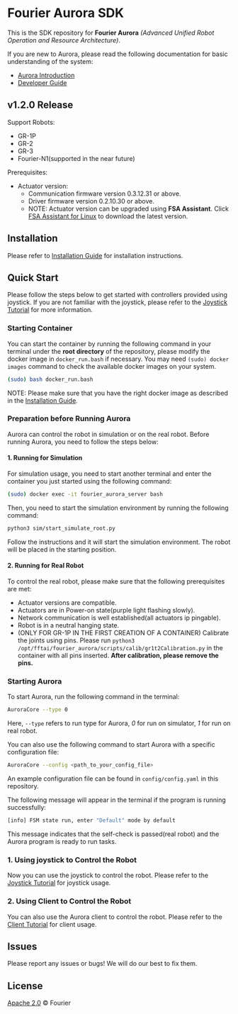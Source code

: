 # Fourier Aurora SDK

This is the SDK repository for **Fourier Aurora** *(Advanced Unified Robot Operation and Resource Architecture)*.

If you are new to Aurora, please read the following documentation for basic understanding of the system:

- [Aurora Introduction](./doc/EN/introduction_EN.md)
- [Developer Guide](./doc/EN/developer_guide_EN.md)

## v1.2.0 Release

Support Robots:

- GR-1P
- GR-2
- GR-3
- Fourier-N1(supported in the near future)


Prerequisites:

- Actuator version:
  - Communication firmware version 0.3.12.31 or above.
  - Driver firmware version 0.2.10.30 or above.
  - NOTE: Actuator version can be upgraded using **FSA Assistant**. Click [FSA Assistant for Linux](https://fsa-1302548221.cos.ap-shanghai.myqcloud.com/tool/FSA_Assistant/FSA_Assistant_V0.0.1.24_155_31_x64_Linux_2025-07-08.tar.gz) to download the latest version.
 
## Installation

Please refer to [Installation Guide](./doc/EN/installation_EN.md) for installation instructions.

## Quick Start

Please follow the steps below to get started with controllers provided using joystick. If you are not familiar with the joystick, please refer to the [Joystick Tutorial](./doc/EN/joystick_tutorial_EN.md) for more information.

### Starting Container

You can start the container by running the following command in your terminal under the **root directory** of the repository, please modify the docker image in `docker_run.bash` if necessary. You may need `(sudo) docker images` command to check the available docker images on your system.

```bash
(sudo) bash docker_run.bash
```

NOTE: Please make sure that you have the right docker image as described in the [Installation Guide](./doc/EN/installation_EN.md).

### Preparation before Running Aurora

Aurora can control the robot in simulation or on the real robot. Before running Aurora, you need to follow the steps below:

#### 1. Running for Simulation

For simulation usage, you need to start another terminal and enter the container you just started using the following command:

```bash
(sudo) docker exec -it fourier_aurora_server bash
```

Then, you need to start the simulation environment by running the following command:

```bash
python3 sim/start_simulate_root.py
```

Follow the instructions and it will start the simulation environment. The robot will be placed in the starting position.

#### 2. Running for Real Robot

To control the real robot, please make sure that the following prerequisites are met:

- Actuator versions are compatible.
- Actuators are in Power-on state(purple light flashing slowly).
- Network communication is well established(all actuators ip pingable).
- Robot is in a neutral hanging state.
- (ONLY FOR GR-1P IN THE FIRST CREATION OF A CONTAINER) Calibrate the joints using pins. Please run `python3 /opt/fftai/fourier_aurora/scripts/calib/gr1t2Calibration.py` in the container with all pins inserted. **After calibration, please remove the pins.**

### Starting Aurora

To start Aurora, run the following command in the terminal:

```bash
AuroraCore --type 0
```

Here, `--type` refers to run type for Aurora, *0* for run on simulator, *1* for run on real robot.

You can also use the following command to start Aurora with a specific configuration file:

```bash
AuroraCore --config <path_to_your_config_file>
```
An example configuration file can be found in `config/config.yaml` in this repository.

The following message will appear in the terminal if the program is running successfully:

```bash
[info] FSM state run, enter "Default" mode by default
```

This message indicates that the self-check is passed(real robot) and the Aurora program is ready to run tasks.

### 1. Using joystick to Control the Robot

Now you can use the joystick to control the robot. Please refer to the [Joystick Tutorial](./doc/EN/joystick_tutorial_EN.md) for joystick usage.

### 2. Using Client to Control the Robot

You can also use the Aurora client to control the robot. Please refer to the [Client Tutorial](./python/README.md) for client usage.

## Issues

Please report any issues or bugs! We will do our best to fix them.

## License

[Apache 2.0](LICENSE) © Fourier
